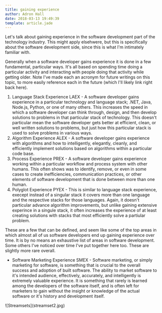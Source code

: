 ```yaml
---
title: gaining experience
author: Adron Hall
date: 2018-03-13 19:49:39
template: article.jade
---
```

Let's talk about gaining experience in the software development part of the technology industry. This might apply elsehwere, but this is specifically about the software development side, since this is what I'm intimately familiar with.

Generally when a software developer gains experience it is done in a few fundamental, particular ways. It's all based on spending time doing a particular activity and interacting with people doing that activity while getting older. Note I've made each an acronym for future writings on this topic, to more easily reference each in the future (which I'll likely link right back here).

<span class="more"></span>

1. Language Stack Experience LAEX - A software developer gains experience in a particular technology and language stack; .NET, Java, Node.js, Python, or one of many others. This increases the speed in which a software developer can think through, design, and then develop solutions to problems in that particular stack of technology. This doesn't particular mean the software developer gets better at efficient, clean, or well written solutions to problems, but just how this particular stack is used to solve problems in various ways.
2. Algorithm Experience ALEX - A software developer gains experience with algorithms and how to intelligently, elegantly, cleanly, and efficiently implement solutions based on algorithms within a particular code base.
3. Process Experience PREX - A software developer gains experience working within a particular workflow and process system with other humans. This often shows was to identify, remove, or even in some cases to create inefficiencies, communication practices, or other elements of software development that is done between more than one human.
4. Polyglot Experience PYEX - This is similar to language stack experience, execept instead of a singular stack it covers more than one language and the respective stacks for those languages. Again, it doesn't particular advance algorithm improvements, but unlike gaining extensive experince in a singule stack, it often increases the experience of at least creating solutions with stacks that most efficiently solve a partiular problem.

These are a few that can be defined, and seem like some of the top areas in which almost all of us software developers end up gaining experience over time. It is by no means an exhaustive list of areas in software development. Some others I've noticed over time I've put together here too. These are slightly more rare overall.

* Software Marketing Experience SMEX - Software marketing, or simply marketing for software, is something that is crucial to the overall success and adoption of built software. The ability to market software to it's intended audience, effectively, accurately, and intelligently is extremely valuable experience. It is something that rarely is learned among the developers of the software itself, and is often left for marketers to gain without the insight or knowledge of the actual software or it's history and development itself.

<div class="image float-right">
    ![Streamsets](streamset2.jpg)
</div>
